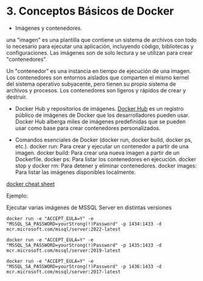 # 3. Conceptos Básicos de Docker 


- Imágenes y contenedores.

una "imagen" es una plantilla que contiene un sistema de archivos con todo lo necesario para ejecutar una aplicación, incluyendo código, bibliotecas y configuraciones. Las imágenes son de solo lectura y se utilizan para crear "contenedores".

Un "contenedor" es una instancia en tiempo de ejecución de una imagen. Los contenedores son entornos aislados que comparten el mismo kernel del sistema operativo subyacente, pero tienen su propio sistema de archivos y procesos. Los contenedores son ligeros y rápidos de crear y destruir.

- Docker Hub y repositorios de imágenes.
[Docker Hub](https://hub.docker.com/) es un registro público de imágenes de Docker que los desarrolladores pueden usar. Docker Hub alberga miles de imágenes predefinidas que se pueden usar como base para crear contenedores personalizados.


- Comandos esenciales de Docker (docker run, docker build, docker ps, etc.).
docker run: Para crear y ejecutar un contenedor a partir de una imagen.
docker build: Para crear una nueva imagen a partir de un Dockerfile.
docker ps: Para listar los contenedores en ejecución.
docker stop y docker rm: Para detener y eliminar contenedores.
docker images: Para listar las imágenes disponibles localmente.

[docker cheat sheet](https://docs.docker.com/get-started/docker_cheatsheet.pdf)


Ejemplo:

Ejecutar varias imágenes de MSSQL Server en distintas versiones

```pwsh
docker run -e "ACCEPT_EULA=Y" -e "MSSQL_SA_PASSWORD=yourStrong(!)Password" -p 1434:1433 -d mcr.microsoft.com/mssql/server:2022-latest

docker run -e "ACCEPT_EULA=Y" -e "MSSQL_SA_PASSWORD=yourStrong(!)Password" -p 1435:1433 -d mcr.microsoft.com/mssql/server:2019-latest

docker run -e "ACCEPT_EULA=Y" -e "MSSQL_SA_PASSWORD=yourStrong(!)Password" -p 1436:1433 -d mcr.microsoft.com/mssql/server:2017-latest
```